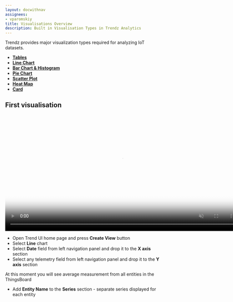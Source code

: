 ```yaml
---
layout: docwithnav
assignees:
- vparomskiy
title: Visualisations Overview
description: Built in Visualisation Types in Trendz Analytics 
---
```


Trendz provides major visualization types required for analyzing IoT datasets. 

* [**Tables**](/docs/trendz/visualizations-tables)
* [**Line Chart**](/docs/trendz/visualizations-line)
* [**Bar Chart & Histogram**](/docs/trendz/visualizations-bar)
* [**Pie Chart**](/docs/trendz/visualizations-pie)
* [**Scatter Plot**](/docs/trendz/visualizations-scatter)
* [**Heat Map**](/docs/trendz/visualizations-heatmap)
* [**Card**](/docs/trendz/visualizations-card)

## First visualisation

<div class="image-block">
    <div class="image-wrapper">
       <video poster="/images/trendz/simple-line.png" autoplay="" loop="" preload="auto" muted="" style="width: 750px">
            <source src="https://tb-videos.s3-us-west-1.amazonaws.com/trndz-first-view.webm" type="video/webm">                 
        </video> 
    </div>
</div>

* Open Trend UI home page and press **Create View** button
* Select **Line** chart
* Select **Date** field from left navigation panel and drop it to the **X axis** section
* Select any telemetry field from left navigation panel and drop it to the **Y axis** section

At this moment you will see average measurement from all entities in the ThingsBoard

* Add **Entity Name** to the **Series** section - separate series displayed for each entity

